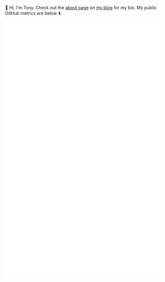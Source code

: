 👋 Hi, I'm Tony. Check out the [about page](https://tonyelhabr.rbind.io/about.html) on [my blog](https://tonyelhabr.rbind.io) for my bio. My public GitHub metrics are below ⬇️.

![Metrics](https://github.com/tonyelhabr/tonyelhabr/raw/master/github-metrics.svg)
